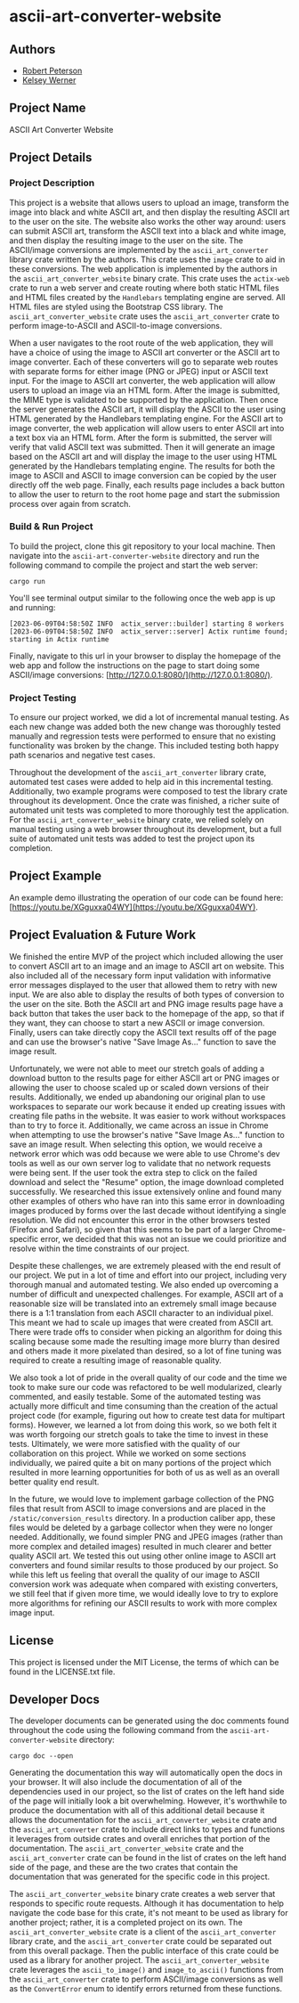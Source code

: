 # ascii-art-converter-website

## Authors
- [Robert Peterson](https://robertp.me/)
- [Kelsey Werner](https://kelseywerner.com/)

## Project Name
ASCII Art Converter Website

## Project Details

### Project Description
This project is a website that allows users to upload an image, transform the image into black and white ASCII art, and then display the resulting ASCII art to the user on the site. The website also works the other way around: users can submit ASCII art, transform the ASCII text into a black and white image, and then display the resulting image to the user on the site. The ASCII/image conversions are implemented by the `ascii_art_converter` library crate written by the authors. This crate uses the `image` crate to aid in these conversions. The web application is implemented by the authors in the `ascii_art_converter_website` binary crate. This crate uses the `actix-web` crate to run a web server and create routing where both static HTML files and HTML files created by the `Handlebars` templating engine are served. All HTML files are styled using the Bootstrap CSS library. The `ascii_art_converter_website` crate uses the `ascii_art_converter` crate to perform image-to-ASCII and ASCII-to-image conversions.

When a user navigates to the root route of the web application, they will have a choice of using the image to ASCII art converter or the ASCII art to image converter. Each of these converters will go to separate web routes with separate forms for either image (PNG or JPEG) input or ASCII text input. For the image to ASCII art converter, the web application will allow users to upload an image via an HTML form. After the image is submitted, the MIME type is validated to be supported by the application. Then once the server generates the ASCII art, it will display the ASCII to the user using HTML generated by the Handlebars templating engine. For the ASCII art to image converter, the web application will allow users to enter ASCII art into a text box via an HTML form. After the form is submitted, the server will verify that valid ASCII text was submitted. Then it will generate an image based on the ASCII art and will display the image to the user using HTML generated by the Handlebars templating engine. The results for both the image to ASCII and ASCII to image conversion can be copied by the user directly off the web page. Finally, each results page includes a back button to allow the user to return to the root home page and start the submission process over again from scratch.

### Build & Run Project
To build the project, clone this git repository to your local machine. Then navigate into the `ascii-art-converter-website` directory and run the following command to compile the project and start the web server:

```
cargo run
```

You'll see terminal output similar to the following once the web app is up and running:

```
[2023-06-09T04:58:50Z INFO  actix_server::builder] starting 8 workers
[2023-06-09T04:58:50Z INFO  actix_server::server] Actix runtime found; starting in Actix runtime
```

Finally, navigate to this url in your browser to display the homepage of the web app and follow the instructions on the page to start doing some ASCII/image conversions: [http://127.0.0.1:8080/](http://127.0.0.1:8080/).

### Project Testing
To ensure our project worked, we did a lot of incremental manual testing. As each new change was added both the new change was thoroughly tested manually and regression tests were performed to ensure that no existing functionality was broken by the change. This included testing both happy path scenarios and negative test cases.

Throughout the development of the `ascii_art_converter` library crate, automated test cases were added to help aid in this incremental testing. Additionally, two example programs were composed to test the library crate throughout its development. Once the crate was finished, a richer suite of automated unit tests was completed to more thoroughly test the application. For the `ascii_art_converter_website` binary crate, we relied solely on manual testing using a web browser throughout its development, but a full suite of automated unit tests was added to test the project upon its completion.

## Project Example
An example demo illustrating the operation of our code can be found here: [https://youtu.be/XGguxxa04WY](https://youtu.be/XGguxxa04WY).

## Project Evaluation & Future Work
We finished the entire MVP of the project which included allowing the user to convert ASCII art to an image and an image to ASCII art on website. This also included all of the necessary form input validation with informative error messages displayed to the user that allowed them to retry with new input. We are also able to display the results of both types of conversion to the user on the site. Both the ASCII art and PNG image results page have a back button that takes the user back to the homepage of the app, so that if they want, they can choose to start a new ASCII or image conversion. Finally, users can take directly copy the ASCII text results off of the page and can use the browser's native "Save Image As..." function to save the image result.

Unfortunately, we were not able to meet our stretch goals of adding a download button to the results page for either ASCII art or PNG images or allowing the user to choose scaled up or scaled down versions of their results. Additionally, we ended up abandoning our original plan to use workspaces to separate our work because it ended up creating issues with creating file paths in the website. It was easier to work without workspaces than to try to force it. Additionally, we came across an issue in Chrome when attempting to use the browser's native "Save Image As..." function to save an image result. When selecting this option, we would receive a network error which was odd because we were able to use Chrome's dev tools as well as our own server log to validate that no network requests were being sent. If the user took the extra step to click on the failed download and select the "Resume" option, the image download completed successfully. We researched this issue extensively online and found many other examples of others who have ran into this same error in downloading images produced by forms over the last decade without identifying a single resolution. We did not encounter this error in the other browsers tested (Firefox and Safari), so given that this seems to be part of a larger Chrome-specific error, we decided that this was not an issue we could prioritize and resolve within the time constraints of our project.

Despite these challenges, we are extremely pleased with the end result of our project. We put in a lot of time and effort into our project, including very thorough manual and automated testing. We also ended up overcoming a number of difficult and unexpected challenges. For example, ASCII art of a reasonable size will be translated into an extremely small image because there is a 1:1 translation from each ASCII character to an individual pixel. This meant we had to scale up images that were created from ASCII art. There were trade offs to consider when picking an algorithm for doing this scaling because some made the resulting image more blurry than desired and others made it more pixelated than desired, so a lot of fine tuning was required to create a resulting image of reasonable quality.

We also took a lot of pride in the overall quality of our code and the time we took to make sure our code was refactored to be well modularized, clearly commented, and easily testable. Some of the automated testing was actually more difficult and time consuming than the creation of the actual project code (for example, figuring out how to create test data for multipart forms). However, we learned a lot from doing this work, so we both felt it was worth forgoing our stretch goals to take the time to invest in these tests. Ultimately, we were more satisfied with the quality of our collaboration on this project. While we worked on some sections individually, we paired quite a bit on many portions of the project which resulted in more learning opportunities for both of us as well as an overall better quality end result.

In the future, we would love to implement garbage collection of the PNG files that result from ASCII to image conversions and are placed in the `/static/conversion_results` directory. In a production caliber app, these files would be deleted by a garbage collector when they were no longer needed. Additionally, we found simpler PNG and JPEG images (rather than more complex and detailed images) resulted in much clearer and better quality ASCII art. We tested this out using other online image to ASCII art converters and found similar results to those produced by our project. So while this left us feeling that overall the quality of our image to ASCII conversion work was adequate when compared with existing converters, we still feel that if given more time, we would ideally love to try to explore more algorithms for refining our ASCII results to work with more complex image input.

## License
This project is licensed under the MIT License, the terms of which can be found in the LICENSE.txt file.

## Developer Docs
The developer documents can be generated using the doc comments found throughout the code using the following command from the `ascii-art-converter-website` directory:

```
cargo doc --open
```

Generating the documentation this way will automatically open the docs in your browser. It will also include the documentation of all of the dependencies used in our project, so the list of crates on the left hand side of the page will initially look a bit overwhelming. However, it's worthwhile to produce the documentation with all of this additional detail because it allows the documentation for the `ascii_art_converter_website` crate and the `ascii_art_converter` crate to include direct links to types and functions it leverages from outside crates and overall enriches that portion of the documentation. The `ascii_art_converter_website` crate and the `ascii_art_converter` crate can be found in the list of crates on the left hand side of the page, and these are the two crates that contain the documentation that was generated for the specific code in this project.

The `ascii_art_converter_website` binary crate creates a web server that responds to specific route requests. Although it has documentation to help navigate the code base for this crate, it's not meant to be used as library for another project; rather, it is a completed project on its own. The `ascii_art_converter_website` crate is a client of the `ascii_art_converter` library crate, and the `ascii_art_converter` crate could be separated out from this overall package. Then the public interface of this crate could be used as a library for another project. The `ascii_art_converter_website` crate leverages the `ascii_to_image()` and `image_to_ascii()` functions from the `ascii_art_converter` crate to perform ASCII/image conversions as well as the `ConvertError` enum to identify errors returned from these functions.

